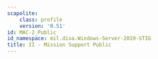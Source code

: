 ```yaml
---
scapolite:
    class: profile
    version: '0.51'
id: MAC-2_Public
id_namespace: mil.disa.Windows-Server-2019-STIG
title: II - Mission Support Public
---
```


